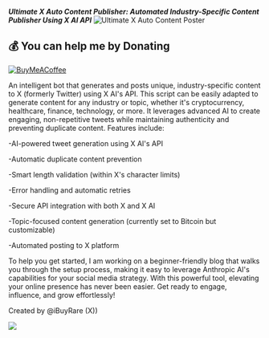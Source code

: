***Ultimate X Auto Content Publisher: Automated Industry-Specific Content Publisher Using X AI API***
<img src="https://i.ibb.co/gWgT28S/Ultimate.png" alt="Ultimate X Auto Content Poster" border="0"></a><br />
  ## 💰 You can help me by Donating
  [![BuyMeACoffee](https://img.shields.io/badge/Buy%20Me%20a%20Coffee-ffdd00?style=for-the-badge&logo=buy-me-a-coffee&logoColor=black)](https://buymeacoffee.com/ibuyrare) 

An intelligent bot that generates and posts unique, industry-specific content to X (formerly Twitter) using X AI's API. This script can be easily adapted to generate content for any industry or topic, whether it's cryptocurrency, healthcare, finance, technology, or more. It leverages advanced AI to create engaging, non-repetitive tweets while maintaining authenticity and preventing duplicate content. Features include:

-AI-powered tweet generation using X AI's API

-Automatic duplicate content prevention

-Smart length validation (within X's character limits)

-Error handling and automatic retries

-Secure API integration with both X and X AI

-Topic-focused content generation (currently set to Bitcoin but customizable)

-Automated posting to X platform


To help you get started, I am working on a beginner-friendly blog that walks you through the setup process, making it easy to leverage Anthropic AI's capabilities for your social media strategy. With this powerful tool, elevating your online presence has never been easier. Get ready to engage, influence, and grow effortlessly!



Created by @iBuyRare (X))<p>
[![](https://visitcount.itsvg.in/api?id=xaipublisher&label=App%20Views&color=4&icon=5&pretty=true)](https://visitcount.itsvg.in)

